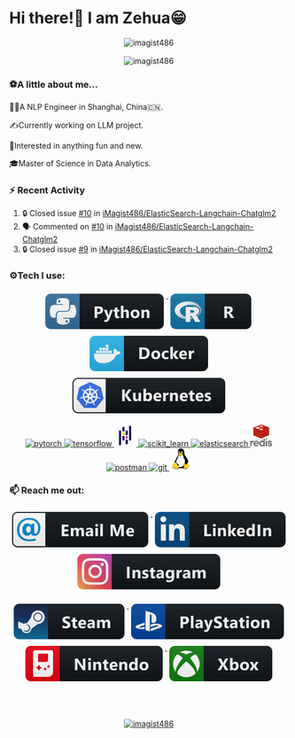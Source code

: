 # Hi there!👋 I am Zehua😁

<p align="center"> 
  <img src="https://komarev.com/ghpvc/?username=imagist486&label=Profile%20views&color=0e75b6&style=flat" alt="imagist486" /> 
</p>
<p align="center">
  <img align="center" src="https://github-readme-stats.vercel.app/api?username=imagist486&show_icons=true&locale=en" alt="imagist486" />
</p>
  
### ⚽A little about me...

🧑‍💻A NLP Engineer in Shanghai, China🇨🇳. 

✍️Currently working on LLM project.

🌱Interested in anything fun and new.

🎓Master of Science in Data Analytics.

### :zap: Recent Activity

<!--START_SECTION:activity-->
1. 🔒 Closed issue [#10](https://github.com/iMagist486/ElasticSearch-Langchain-Chatglm2/issues/10) in [iMagist486/ElasticSearch-Langchain-Chatglm2](https://github.com/iMagist486/ElasticSearch-Langchain-Chatglm2)
2. 🗣 Commented on [#10](https://github.com/iMagist486/ElasticSearch-Langchain-Chatglm2/issues/10#issuecomment-1765527406) in [iMagist486/ElasticSearch-Langchain-Chatglm2](https://github.com/iMagist486/ElasticSearch-Langchain-Chatglm2)
3. 🔒 Closed issue [#9](https://github.com/iMagist486/ElasticSearch-Langchain-Chatglm2/issues/9) in [iMagist486/ElasticSearch-Langchain-Chatglm2](https://github.com/iMagist486/ElasticSearch-Langchain-Chatglm2)
<!--END_SECTION:activity-->

### ⚙️Tech I use:

<p align="center">
    <a href="#">
        <img src="https://github.com/MikeCodesDotNET/ColoredBadges/raw/master/svg/dev/languages/python.svg" alt="python" style="vertical-align:top; margin:6px 4px">
    </a> 
    <a href="#">
        <img src="https://github.com/MikeCodesDotNET/ColoredBadges/raw/master/svg/dev/languages/r.svg" alt="r" style="vertical-align:top; margin:6px 4px">
    </a>
    <a href="#">
        <img src="https://github.com/MikeCodesDotNET/ColoredBadges/raw/master/svg/dev/tools/docker.svg" alt="docker" style="vertical-align:top; margin:6px 4px">
    </a>
    <a href="#">
        <img src="https://github.com/MikeCodesDotNET/ColoredBadges/raw/master/svg/dev/services/kubernetes.svg" alt="kubernetes" style="vertical-align:top; margin:6px 4px">
    </a> 
</p>

<p align="center">
    <a href="#">
        <img src="https://www.vectorlogo.zone/logos/pytorch/pytorch-icon.svg" alt="pytorch" width="40" height="40"/>
    </a>
    <a href="#">
        <img src="https://www.vectorlogo.zone/logos/tensorflow/tensorflow-icon.svg" alt="tensorflow" width="40" height="40"/>
    </a>
    <a href="#">
        <img src="https://raw.githubusercontent.com/devicons/devicon/2ae2a900d2f041da66e950e4d48052658d850630/icons/pandas/pandas-original.svg" alt="pandas" width="40" height="40"/>
    </a>  
    <a href="#">
        <img src="https://upload.wikimedia.org/wikipedia/commons/0/05/Scikit_learn_logo_small.svg" alt="scikit_learn" width="40" height="40"/>
    </a>
    <a href="#">
        <img src="https://www.vectorlogo.zone/logos/elastic/elastic-icon.svg" alt="elasticsearch" width="40" height="40"/>
    </a> 
    <a href="#">
        <img src="https://raw.githubusercontent.com/devicons/devicon/master/icons/redis/redis-original-wordmark.svg" alt="redis" width="40" height="40"/>
    </a>  
    <a href="#">
        <img src="https://www.vectorlogo.zone/logos/getpostman/getpostman-icon.svg" alt="postman" width="40" height="40"/>
    </a>  
    <a href="#">
        <img src="https://www.vectorlogo.zone/logos/git-scm/git-scm-icon.svg" alt="git" width="40" height="40"/>
    </a>  
    <a href="#">
        <img src="https://raw.githubusercontent.com/devicons/devicon/master/icons/linux/linux-original.svg" alt="linux" width="40" height="40"/> 
    </a>
</p>

### 📫 Reach me out:
<p align="center">
    <a href="mailto:wzh486@outlook.com">
        <img src="https://github.com/MikeCodesDotNET/ColoredBadges/raw/master/svg/social/email_me.svg" alt="email_me" style="vertical-align:top; margin:6px 4px">
    </a>
    <a href="https://www.linkedin.com/in/imagist486/">
        <img src="https://github.com/MikeCodesDotNET/ColoredBadges/raw/master/svg/social/linkedin.svg" alt="linkedin" style="vertical-align:top; margin:6px 4px">
    </a>
    <a href="https://www.instagram.com/imagist486/">
        <img src="https://github.com/MikeCodesDotNET/ColoredBadges/raw/master/svg/social/instagram.svg" alt="instagram" style="vertical-align:top; margin:6px 4px">
    </a>  
</p>
<p align="center">
    <a href="https://steamcommunity.com/id/iMagist486">
        <img src="https://github.com/MikeCodesDotNET/ColoredBadges/raw/master/svg/social/steam.svg" alt="steam" style="vertical-align:top; margin:6px 4px">
    </a>
    <a href="#">
        <img src="https://github.com/MikeCodesDotNET/ColoredBadges/raw/master/svg/devices/playstation.svg" alt="playstation" style="vertical-align:top; margin:6px 4px">
    </a>  
    <a href="#">
        <img src="https://github.com/MikeCodesDotNET/ColoredBadges/raw/master/svg/devices/nintendo.svg" alt="nintendo" style="vertical-align:top; margin:6px 4px">
    </a>  
    <a href="#">
        <img src="https://github.com/MikeCodesDotNET/ColoredBadges/raw/master/svg/devices/xbox.svg" alt="xbox" style="vertical-align:top; margin:6px 4px">
    </a>  
</p>
<br>
<br>
<p align="center"> <a href="https://github.com/ryo-ma/github-profile-trophy"><img src="https://github-profile-trophy.vercel.app/?username=iMagist486&theme=onedark&no-frame=true&column=5&margin-w=15&margin-h=15" alt="imagist486" /></a> </p>
